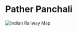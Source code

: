 # Pather Panchali

![Indian Railway Map](https://www.trainspnrstatus.com/images/indianrailwaymap.jpg)
